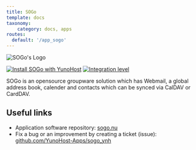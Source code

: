 ```yaml
---
title: SOGo
template: docs
taxonomy:
    category: docs, apps
routes:
  default: '/app_sogo'
---
```


![SOGo's Logo](image://sogo_logo.png?height=80)

[![Install SOGo with YunoHost](https://install-app.yunohost.org/install-with-yunohost.png)](https://install-app.yunohost.org/?app=sogo) [![Integration level](https://dash.yunohost.org/integration/sogo.svg)](https://dash.yunohost.org/appci/app/sogo)

SOGo is an opensource groupware solution which has Webmail, a global address book, calender and contacts which can be synced via CalDAV or CardDAV.

## Useful links

+ Application software repository: [sogo.nu](https://sogo.nu)
+ Fix a bug or an improvement by creating a ticket (issue): [github.com/YunoHost-Apps/sogo_ynh](https://github.com/YunoHost-Apps/sogo_ynh)
